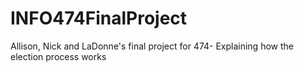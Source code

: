# INFO474FinalProject
Allison, Nick and LaDonne's final project for 474- Explaining how the election process works
